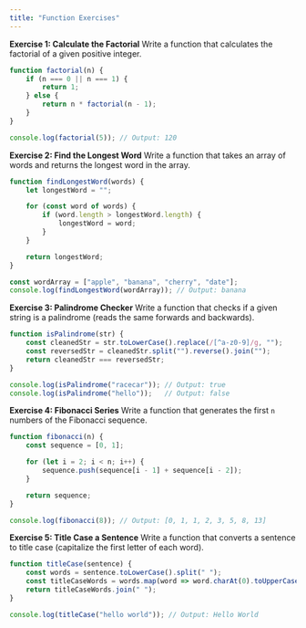 ```yaml
---
title: "Function Exercises"
---
```


**Exercise 1: Calculate the Factorial**
Write a function that calculates the factorial of a given positive integer.

```javascript
function factorial(n) {
    if (n === 0 || n === 1) {
        return 1;
    } else {
        return n * factorial(n - 1);
    }
}

console.log(factorial(5)); // Output: 120
```

**Exercise 2: Find the Longest Word**
Write a function that takes an array of words and returns the longest word in the array.

```javascript
function findLongestWord(words) {
    let longestWord = "";

    for (const word of words) {
        if (word.length > longestWord.length) {
            longestWord = word;
        }
    }

    return longestWord;
}

const wordArray = ["apple", "banana", "cherry", "date"];
console.log(findLongestWord(wordArray)); // Output: banana
```

**Exercise 3: Palindrome Checker**
Write a function that checks if a given string is a palindrome (reads the same forwards and backwards).

```javascript
function isPalindrome(str) {
    const cleanedStr = str.toLowerCase().replace(/[^a-z0-9]/g, "");
    const reversedStr = cleanedStr.split("").reverse().join("");
    return cleanedStr === reversedStr;
}

console.log(isPalindrome("racecar")); // Output: true
console.log(isPalindrome("hello"));   // Output: false
```

**Exercise 4: Fibonacci Series**
Write a function that generates the first `n` numbers of the Fibonacci sequence.

```javascript
function fibonacci(n) {
    const sequence = [0, 1];

    for (let i = 2; i < n; i++) {
        sequence.push(sequence[i - 1] + sequence[i - 2]);
    }

    return sequence;
}

console.log(fibonacci(8)); // Output: [0, 1, 1, 2, 3, 5, 8, 13]
```

**Exercise 5: Title Case a Sentence**
Write a function that converts a sentence to title case (capitalize the first letter of each word).

```javascript
function titleCase(sentence) {
    const words = sentence.toLowerCase().split(" ");
    const titleCaseWords = words.map(word => word.charAt(0).toUpperCase() + word.slice(1));
    return titleCaseWords.join(" ");
}

console.log(titleCase("hello world")); // Output: Hello World
```

